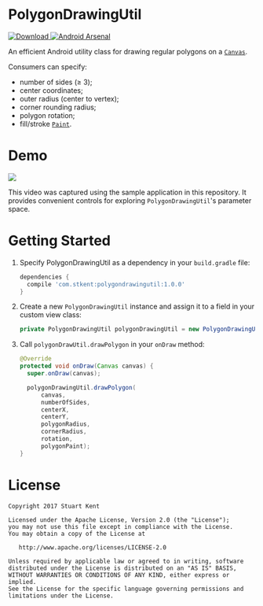 # PolygonDrawingUtil

 [ ![Download](https://api.bintray.com/packages/stkent/android-libraries/PolygonDrawingUtil/images/download.svg) ](https://bintray.com/stkent/android-libraries/PolygonDrawingUtil/_latestVersion) [![Android Arsenal](https://img.shields.io/badge/Android%20Arsenal-PolygonDrawingUtil-green.svg?style=flat)](https://android-arsenal.com/details/1/5597)

An efficient Android utility class for drawing regular polygons on a [`Canvas`](https://developer.android.com/reference/android/graphics/Canvas.html).

Consumers can specify:

- number of sides (≥ 3);
- center coordinates;
- outer radius (center to vertex);
- corner rounding radius;
- polygon rotation;
- fill/stroke [`Paint`](https://developer.android.com/reference/android/graphics/Paint.html).

# Demo

![](assets/demo.gif)

This video was captured using the sample application in this repository. It provides convenient controls for exploring `PolygonDrawingUtil`'s parameter space.

# Getting Started

1. Specify PolygonDrawingUtil as a dependency in your `build.gradle` file:

    ```groovy
    dependencies {
      compile 'com.stkent:polygondrawingutil:1.0.0'
    }
    ```

2. Create a new `PolygonDrawingUtil` instance and assign it to a field in your custom view class:

    ```java
    private PolygonDrawingUtil polygonDrawingUtil = new PolygonDrawingUtil();
    ```

3. Call `polygonDrawUtil.drawPolygon` in your `onDraw` method:

    ```java
    @Override
    protected void onDraw(Canvas canvas) {
      super.onDraw(canvas);

      polygonDrawingUtil.drawPolygon(
          canvas,
          numberOfSides,
          centerX,
          centerY,
          polygonRadius,
          cornerRadius,
          rotation,
          polygonPaint);
    }
    ```

# License

	Copyright 2017 Stuart Kent

	Licensed under the Apache License, Version 2.0 (the "License");
	you may not use this file except in compliance with the License.
	You may obtain a copy of the License at

	   http://www.apache.org/licenses/LICENSE-2.0

	Unless required by applicable law or agreed to in writing, software
	distributed under the License is distributed on an "AS IS" BASIS,
	WITHOUT WARRANTIES OR CONDITIONS OF ANY KIND, either express or implied.
	See the License for the specific language governing permissions and
	limitations under the License.
